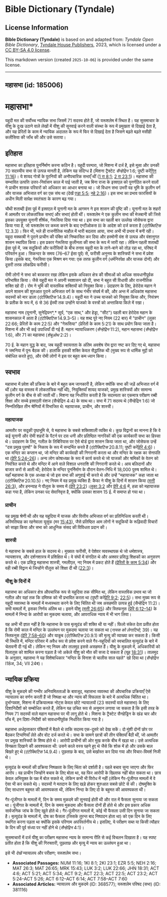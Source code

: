 # Bible Dictionary (Tyndale)

## License Information

**Bible Dictionary (Tyndale)** is based on and adapted from: _Tyndale Open Bible Dictionary_, [Tyndale House Publishers](https://tyndaleopenresources.com/), 2023, which is licensed under a [CC BY-SA 4.0 license](https://creativecommons.org/licenses/by-sa/4.0/legalcode.en).

This markdown version (created `2025-10-06`) is provided under the same license.



--------------------------------

## महासभा (id: 185006)

महासभा\*
========

यहूदी मत की सर्वोच्च न्यायिक सभा जिसमें 71 सदस्य होते हैं, जो यरूशलेम में स्थित है। यह सुसमाचार के यीशु के दुःख उठाने वाले लेखों में यीशु की सुनवाई करने वाली संस्था के रूप में प्रमुखता से दिखाई देता है, और यह प्रेरितों के काम में न्यायिक अदालत के रूप में फिर से दिखाई देता है जिसने बढ़ते बढ़ते मसीही कलीसिया की जाँच की और उसे सताया।

इतिहास
------

महासभा का इतिहास पुनर्निर्माण करना कठिन है। यहूदी परम्परा, जो मिशना में दर्ज है, इसे मूसा और उनकी 70 सदस्यीय सभा से उत्पन्न मानती है, लेकिन यह संदिग्ध है (मिशना ट्रैक्टेट *सैन्हेद्रिन* 1:6; पुष्टी करें[गिन 11:16](https://ref.ly/Num11:16))। ये शायद गोत्रों के पुरनियों की अनौपचारिक सभाएँ थीं ([1 रा 8:1](https://ref.ly/1Kgs8:1); [2 रा 23:1](https://ref.ly/2Kgs23:1))। महासभा की सम्भावित उत्पत्ति उत्तर\-निर्वासन काल में पाई जाती है, जब बिना राजा के इस्राएल को पुनर्गठित करने वालों ने प्राचीन शासक परिवारों को अधिकार का आधार बनाया था। जो विधान सभा उभरी वह भूमि के कुलीन वर्ग और याजक अभिजात वर्ग का एक संघ था (देखें [एज्रा 5:5](https://ref.ly/Ezra5:5); [नहे 2:16](https://ref.ly/Neh2:16))। इस सभा का प्रभाव फारसियों के अधीन मिली सापेक्ष स्वतंत्रता के कारण बढ़ गया।

चौथी शताब्दी ईसा पूर्व में इस्राएल में यूनानी मत के आगमन ने इस शासन की पुष्टि की। यूनानी मत के शहरों में आमतौर पर लोकतांत्रिक सभाएं और सभाएं होती थीं। यरूशलेम ने एक कुलीन सभा की मेजबानी की जिसे इसका उपयुक्त यूनानी शीर्षक, गेरूसिया दिया गया था। इस सभा का पहली बार उल्लेख जोसेफस द्वारा किया गया है, जो यरूशलेम पर कब्जा करने के बाद एन्टीओकस III के आदेश को दर्ज करता है (*एंटीक्विटिस* 12\.3\.3\)। फिर भी, भले ही राजनीतिक माहौल में भारी बदलाव आया, सभा अभी भी प्रभाव में बनी रही। यहूदा मक्काबी ने पुराने प्राचीन की पंक्ति को निष्कासित कर दिया और हस्मोनी वंश से उत्पन्न और वंशानुगत शासन स्थापित किया। इस प्रकार गेरूसिया कुलीनता की सभा के रूप में जारी रहा। लेकिन पहली शताब्दी ईसा पूर्व में, जब सदूकियों और फरीसियों के बीच तनाव यहूदी मत के ताने\-बाने को तोड़ रहा था, परिषद में परिवर्तन हुआ। सिकन्दर के समय (76–67 ईसा पूर्व) से, फरीसी अनुनय के शास्त्रियों ने सभा में प्रवेश किया।इसके बाद, गेरूसिया एक मिश्रण बन गया: एक तरफ कुलीन वर्ग (धर्मनिरपेक्ष और याजक दोनों) और दूसरी तरफ लोकप्रिय फरीसी।

रोमी लोगों ने सभा को बरकरार रखा लेकिन इसके अधिकार क्षेत्र की सीमाओं को अधिक सावधानीपूर्वक परिभाषित किया। जैसे यहूदी मत ने अपनी स्वशासन खो दी, सभा ने बहुत सी विधायी और राजनीतिक शक्ति खो दी। रोम ने भूमि की वास्तविक शक्तियों को नियुक्त किया। उदाहरण के लिए, हेरोदेस महान ने अपने शासन की शुरुआत पुराने अभिजात वर्ग के साथ गंभीर संघर्ष में की, और अन्त में अधिकांश महासभा सदस्यों को मार डाला (*एंटीक्विटिस* 14\.9\.4\)। यहूदी मत ने उच्च याजको को नियुक्त किया और, नियंत्रण के प्रतीक के रूप में, 6 से 36 ईस्वी तक उन्होंने याजको के वस्त्रों को अन्ताकिया किले में रखा।

महासभा नाम (यूनानी, सुनेद्रियन*,* सूर्य, "एक साथ," और हेड्रा, "सीट") पहली बार हेरोदेस महान के शासनकाल में आता है (*एंटीक्विटिस* 14\.9\.3–5\)। यह शब्द पूरे नए नियम (22 बार) में "प्राचीन" (लूका 22:66; प्रेरितों के काम 22:5\) और "गेरूसिया" (प्रेरितों के काम 5:21\) के साथ प्रयोग किया जाता है। मिशना में और भी कई उपाधियाँ दी गई हैं: महान न्यायाधिकरण (*सैन्हेद्रिन* 11:2\), महान महासभा (*सैन्हेद्रिन* 1:6\), और 71 का महासभा (*शेबूओथ* 2:2\)।

70 ई. के महान युद्ध के बाद, जब यहूदी स्वायत्तता के अंतिम अवशेष रोम द्वारा नष्ट कर दिए गए थे, महासभा ने जमनिया में पुनः बैठक की। हालांकि इसकी शक्ति केवल सैद्धांतिक थी (मुख्य रूप से धार्मिक मुद्दों को संबोधित करते हुए), और रोमी लोगों ने इस पर बहुत कम ध्यान किया।

स्वभाव
------

महासभा में प्रवेश की प्रक्रिया के बारे में बहुत कम जानकारी है, लेकिन क्योंकि सभा की जड़ें अभिजात वर्ग में थीं (और यह वास्तव में लोकतांत्रिक नहीं थी), नियुक्तियाँ शायद याजको, प्रमुख शास्त्रियों और सामान्य कुलीन वर्ग के बीच से की जाती थीं। मिशना यह निर्धारित करती है कि सदस्यता का एकमात्र परीक्षण रब्बी शिक्षा और सच्चे इस्राएली वंशज (सैन्हेद्रिन 4:4\) के साथ था। सभा में 71 सदस्य थे (सैन्हेद्रिन 1:6\) जो निम्नलिखित तीन श्रेणियों में विभाजित थे: महायाजक, प्राचीन, और शास्त्री।

### महायाजक

आमतौर पर सदूकी पृष्ठभूमि से, ये महासभा के सबसे शक्तिशाली व्यक्ति थे। कुछ विद्वानों का मानना है कि वे कई यूनानी और रोमी शहरों के पैटर्न पर दस धनी और प्रतिष्ठित नागरिकों की एक कार्यकारी सभा का हिस्सा थे। उदाहरण के लिए, गलील के तिबिरियास पर ऐसे बोर्ड द्वारा शासन किया जाता था, और जोसेफस उन्हें "दस प्रमुख पुरुषों" के निकाय के रूप में सन्दर्भित करते हैं (*एंटीक्विटिस* 20\.8\.11; पुष्टी करें[प्रेरि 4:6](https://ref.ly/Acts4:6))। एक मन्दिर का कप्तान था, जो मन्दिर की कार्यवाही की निगरानी करता था और मन्दिर के रक्षक का सेनापति था ([प्रेरि 5:24–26](https://ref.ly/Acts5:24-Acts5:26))। अन्य लोग कोषाध्यक्ष के रूप में कार्य करते थे जो याजकों और श्रमिकों के वेतन को नियंत्रित करते थे और मन्दिर में आने वाले विशाल धनराशि की निगरानी करते थे। आय बलिदानों और बाजार करों से आती थी; हेरोदेस के मन्दिर पुनर्निर्माण के दौरान वेतन\-निधि में 18,000 पुरुष शामिल थे। यहाँ महासभा के एक अध्यक्ष थे जो इस सभा की अगुवाई भी करते थे और उन्हें "महायाजक" कहा जाता था (*एंटीक्विटिस* 20\.10\.5\)। नए नियम में वह प्रमुख व्यक्ति हैं: कैफा ने यीशु के दिनों में शासन किया ([मत्ती 26:3](https://ref.ly/Matt26:3)), और हनन्याह ने पौलुस के समय में ([प्रेरि 23:2](https://ref.ly/Acts23:2))।[लूका 3:2](https://ref.ly/Luke3:2) और [प्रेरि 4:6](https://ref.ly/Acts4:6) में, हन्ना को महायाजक कहा गया है, लेकिन उनका पद सेवानिवृत्त है, क्योंकि उसका शासन 15 ई. में समाप्त हो गया था।

### प्राचीन

यह प्रमुख श्रेणी थी और यह यहूदिया में याजक और वित्तीय अभिजात वर्ग का प्रतिनिधित्व करती थी। अरिमतियाह का रहनेवाला यूसुफ (मर [15:43](https://ref.ly/Mark15:43)), जैसे प्रतिष्ठित आम लोगों ने सदूकियों के रूढ़िवादी विचारों को साझा किया और सभा को आधुनिक संसद की विविधता प्रदान की।

### शास्त्री

ये महासभा के सबसे हाल के सदस्य थे। मुख्यतः फरीसी, वे पेशेवर व्यवस्थापक थे जो धर्मशास्त्र, न्यायशास्त्र, और दर्शनशास्त्र में प्रशिक्षित थे। वे संघों में संगठित थे और अक्सर प्रसिद्ध शिक्षकों का अनुसरण करते थे। एक प्रसिद्ध महासभा शास्त्री, गमलीएल, नए नियम में प्रकट होते हैं ([प्रेरितों के काम 5:34](https://ref.ly/Acts5:34)) और वही रब्बी विद्वान थे जिन्होंने पौलुस को शिक्षा दी थी ([22:3](https://ref.ly/Acts22:3))।

### यीशु के दिनों में

महासभा का अधिकार क्षेत्र औपचारिक रूप से यहूदिया तक सीमित था, लेकिन वास्तविक प्रभाव था जो गलील और यहां तक कि दमिश्क को भी प्रभावित करता था (पुष्टी करें[प्रेरि 9:2](https://ref.ly/Acts9:2); [22:5](https://ref.ly/Acts22:5))। सभा मुख्य रूप से यहूदी व्यवस्था के मामलों में मध्यस्थता करने के लिए चिंतित थी जब असहमति उत्पन्न हुई (सैन्हेद्रिन 11:2\)। सभी मामलों में, इसका निर्णय अंतिम था। इसने यीशु ([मत्ती 26:65](https://ref.ly/Matt26:65)) और स्तिफनुस ([प्रेरि 6:12–14](https://ref.ly/Acts6:12-Acts6:14)) के मामलों में निन्दा के आरोपों का मुकदमा चलाया, और आपराधिक न्याय में भी भाग लिया।

यह अभी भी ज्ञात नहीं है कि महासभा के पास मृत्युदंड की शक्ति थी या नहीं। फिलो संकेत देता प्रतीत होता है कि रोमी काल में मन्दिर के उल्लंघन पर मुकदमा चलाया जा सकता था (*गायस को लेगाटियो,* 39\)। यह स्तिफनुस ([प्रेरि 7:58–60](https://ref.ly/Acts7:58-Acts7:60)) और याकूब (*एंटीक्विटिस* 20\.9\.1\) की मृत्यु की व्याख्या कर सकता है। किसी भी स्थिति में, मन्दिर परिसर में अवैध रूप से प्रवेश करने वाले गैर\-यहूदियों को स्वचालित मृत्युदंड के बारे में चेतावनी दी गई थी। लेकिन नए नियम और तालमुद इससे असहमत हैं। यीशु के मुकदमे में, अधिकारियों को पिलातुस को शामिल करना पड़ता है जो अकेले यीशु को मौत की सजा दे सकता है (यूह [18:31](https://ref.ly/John18:31))। तालमुद के अनुसार, महासभा ने यह विशेषाधिकार "मन्दिर के विनाश से चालीस साल पहले" खो दिया था (*सैन्हेद्रिन* I18अ, 34; VII 24ब)।

न्यायिक प्रक्रिया
-----------------

यीशु के मुकदमे की गम्भीर अनियमितताओं के बावजूद, महासभा व्यवस्था की औपचारिक प्रक्रियाएँ ऐसे न्यायालय का वर्णन करती हैं जो निष्पक्ष था और न्याय की विफलता के बारे में अत्यधिक चिंतित था। दुर्भाग्यवश, मिशना में प्रक्रियात्मक नोट्स केवल छोटे न्यायालयों (23 सदस्यों वाले महासभा) के लिए दिशानिर्देशों को सम्बोधित करते हैं, लेकिन यह उचित रूप से अनुमान लगाया जा सकता है कि इसी तरह के नियम 71 सदस्यों वाले महान महासभा पर भी लागू होते थे। मिशना के ट्रैक्टेट सैनहेड्रिन के खंड चार और पाँच में, इन दिशा\-निर्देशों को सावधानीपूर्वक निर्धारित किया गया है।

महासभा अर्धवृत्ताकार पंक्तियों में बैठते थे ताकि सदस्य एक\-दूसरे को देख सकें। दो मुंशी दोनों छोर पर बैठकर टिप्पणियाँ लेते और वोट दर्ज करते थे। सभा के सामने छात्रों की तीन पंक्तियाँ बैठी थीं, जो आमतौर पर प्रमुख शास्त्रियों के शिष्य होते थे। आरोपी प्राचीनों की ओर मुख करके बीच में खड़ा था। उसे अत्यधिक विनम्रता दिखाने की आवश्यकता थी: उसने काले वस्त्र पहने हुए थे जैसे कि शोक में हो और उसके बाल बिखरे हुए थे (*एंटीक्विटिस* 14\.9\.4\)। पूछताछ के बाद, उसे बर्खास्त कर दिया गया और विचार\-विमर्श निजी थे।

मृत्युदंड के मामलों की प्रक्रिया निष्पक्षता के लिए चिंता को दर्शाती है। पहले बचाव सुना जाएगा और फिर आरोप। वह प्राचीन जिन्होंने बचाव के लिए बोला था, वह फिर आरोपी के खिलाफ नहीं बोल सकता था। छात्र केवल अभियुक्त के पक्ष में बोल सकते थे, लेकिन कभी भी विरोध में नहीं (लेकिन गैर\-पूंजीगत मामलों में वे ऐसा भी कर सकते थे)। सदस्यों ने मतदान के लिए खड़े होकर शुरुआत सबसे छोटे से की। दोषमुक्ति के लिए साधारण बहुमत की आवश्यकता थी, लेकिन निन्दा के लिए दो के बहुमत की आवश्यकता थी।

गैर\-पूंजीगत के मामलों में, दिन के समय मुकदमे की सुनवाई होती थी और रात में फैसला सुनाया जा सकता था। पूंजीगत के मामलों में, दिन के समय मुकदमा और फैसला दोनों ही होते थे और इस प्रकार अधिक सार्वजनिक जांच के लिए खुले होते थे। गैर\-पूंजीगत मामलों में, कोई भी फैसला उसी दिन सुनाया जा सकता है। मृत्युदंड के मामलों में, दोष का फैसला (जिसके तुरन्त बाद निष्पादन होता था) को एक दिन के लिए स्थगित करना पड़ता था क्योंकि इसके परिणाम अपरिवर्तनीय थे। इसलिए, ये परीक्षण सब्त या किसी त्यौहार के दिन की पूर्व संध्या पर नहीं होने थे (*सैन्हेद्रिन* 4:1\)।

सुसमाचारों में दर्ज यीशु का परीक्षण महासभा न्याय के सामान्य रीति से कई विचलन दिखाता है। यह स्पष्ट प्रतीत होता है कि यीशु की गिरफ्तारी, पूछताछ और मृत्यु में न्याय का उल्लंघन हुआ था।

इसे भी *देखें* न्यायालय और परीक्षण; यरूशलेम सभा।

* **Associated Passages:** NUM 11:16; 1KI 8:1; 2KI 23:1; EZR 5:5; NEH 2:16; MAT 26:3; MAT 26:65; MRK 15:43; LUK 3:2; LUK 22:66; JHN 18:31; ACT 4:6; ACT 5:21; ACT 5:34; ACT 9:2; ACT 22:3; ACT 22:5; ACT 23:2; ACT 5:24–ACT 5:26; ACT 6:12–ACT 6:14; ACT 7:58–ACT 7:60
* **Associated Articles:** न्यायालय और मुकदमे (ID: 368577); यरूशलेम परिषद (सभा) (ID: 381116)

